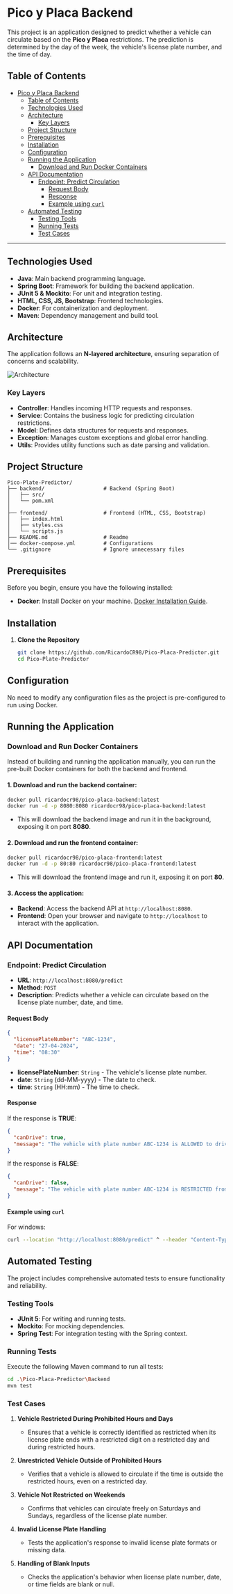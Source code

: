 # Pico y Placa Backend

This project is an application designed to predict whether a vehicle can circulate based on the **Pico y Placa** restrictions. The prediction is determined by the day of the week, the vehicle's license plate number, and the time of day.

## Table of Contents

- [Pico y Placa Backend](#pico-y-placa-backend)
  - [Table of Contents](#table-of-contents)
  - [Technologies Used](#technologies-used)
  - [Architecture](#architecture)
    - [Key Layers](#key-layers)
  - [Project Structure](#project-structure)
  - [Prerequisites](#prerequisites)
  - [Installation](#installation)
  - [Configuration](#configuration)
  - [Running the Application](#running-the-application)
    - [Download and Run Docker Containers](#download-and-run-docker-containers)
  - [API Documentation](#api-documentation)
    - [Endpoint: Predict Circulation](#endpoint-predict-circulation)
      - [Request Body](#request-body)
      - [Response](#response)
      - [Example using `curl`](#example-using-curl)
  - [Automated Testing](#automated-testing)
    - [Testing Tools](#testing-tools)
    - [Running Tests](#running-tests)
    - [Test Cases](#test-cases)

---

## Technologies Used

- **Java**: Main backend programming language.
- **Spring Boot**: Framework for building the backend application.
- **JUnit 5 & Mockito**: For unit and integration testing.
- **HTML, CSS, JS, Bootstrap**: Frontend technologies.
- **Docker**: For containerization and deployment.
- **Maven**: Dependency management and build tool.

## Architecture

The application follows an **N-layered architecture**, ensuring separation of concerns and scalability.

![Architecture](https://github.com/user-attachments/assets/5330ef5c-7121-400b-9f0e-b164182ee75d)

### Key Layers

- **Controller**: Handles incoming HTTP requests and responses.
- **Service**: Contains the business logic for predicting circulation restrictions.
- **Model**: Defines data structures for requests and responses.
- **Exception**: Manages custom exceptions and global error handling.
- **Utils**: Provides utility functions such as date parsing and validation.

## Project Structure

```
Pico-Plate-Predictor/
├── backend/                   # Backend (Spring Boot)
│   ├── src/
│   └── pom.xml
│
├── frontend/                  # Frontend (HTML, CSS, Bootstrap)
│   ├── index.html
│   ├── styles.css
│   └── scripts.js
├── README.md                  # Readme
│── docker-compose.yml         # Configurations
└── .gitignore                 # Ignore unnecessary files
```

## Prerequisites

Before you begin, ensure you have the following installed:

- **Docker**: Install Docker on your machine. [Docker Installation Guide](https://docs.docker.com/get-docker/).

## Installation

1. **Clone the Repository**

   ```bash
   git clone https://github.com/RicardoCR98/Pico-Placa-Predictor.git
   cd Pico-Plate-Predictor
   ```

## Configuration

No need to modify any configuration files as the project is pre-configured to run using Docker.

## Running the Application

### Download and Run Docker Containers

Instead of building and running the application manually, you can run the pre-built Docker containers for both the backend and frontend.

#### 1. **Download and run the backend container**:

   ```bash
   docker pull ricardocr98/pico-placa-backend:latest
   docker run -d -p 8080:8080 ricardocr98/pico-placa-backend:latest
   ```

   - This will download the backend image and run it in the background, exposing it on port **8080**.

#### 2. **Download and run the frontend container**:

   ```bash
   docker pull ricardocr98/pico-placa-frontend:latest
   docker run -d -p 80:80 ricardocr98/pico-placa-frontend:latest
   ```

   - This will download the frontend image and run it, exposing it on port **80**.

#### 3. **Access the application**:

   - **Backend**: Access the backend API at `http://localhost:8080`.
   - **Frontend**: Open your browser and navigate to `http://localhost` to interact with the application.

## API Documentation

### Endpoint: Predict Circulation

- **URL**: `http://localhost:8080/predict`
- **Method**: `POST`
- **Description**: Predicts whether a vehicle can circulate based on the license plate number, date, and time.

#### Request Body

```json
{
  "licensePlateNumber": "ABC-1234",
  "date": "27-04-2024",
  "time": "08:30"
}
```

- **licensePlateNumber**: `String` - The vehicle's license plate number.
- **date**: `String` (dd-MM-yyyy) - The date to check.
- **time**: `String` (HH:mm) - The time to check.

#### Response

If the response is **TRUE**:
```json
{
  "canDrive": true,
  "message": "The vehicle with plate number ABC-1234 is ALLOWED to drive on SATURDAY at 08:30."
}
```

If the response is **FALSE**:
```json
{
  "canDrive": false,
  "message": "The vehicle with plate number ABC-1234 is RESTRICTED from driving on 27-04-2024 at 08:30."
}
```

#### Example using `curl`
For windows:

```bash
curl --location "http://localhost:8080/predict" ^ --header "Content-Type: application/json" ^ --data "{\"licensePlateNumber\":\"PBM-1233\", \"date\":\"17-09-2024\", \"time\":\"07:38\"}"
```

## Automated Testing

The project includes comprehensive automated tests to ensure functionality and reliability.

### Testing Tools

- **JUnit 5**: For writing and running tests.
- **Mockito**: For mocking dependencies.
- **Spring Test**: For integration testing with the Spring context.

### Running Tests

Execute the following Maven command to run all tests:

```bash
cd .\Pico-Placa-Predictor\Backend
mvn test
```

### Test Cases

1. **Vehicle Restricted During Prohibited Hours and Days**
    - Ensures that a vehicle is correctly identified as restricted when its license plate ends with a restricted digit on a restricted day and during restricted hours.

2. **Unrestricted Vehicle Outside of Prohibited Hours**
    - Verifies that a vehicle is allowed to circulate if the time is outside the restricted hours, even on a restricted day.

3. **Vehicle Not Restricted on Weekends**
    - Confirms that vehicles can circulate freely on Saturdays and Sundays, regardless of the license plate number.

4. **Invalid License Plate Handling**
    - Tests the application's response to invalid license plate formats or missing data.

5. **Handling of Blank Inputs**
    - Checks the application's behavior when license plate number, date, or time fields are blank or null.
